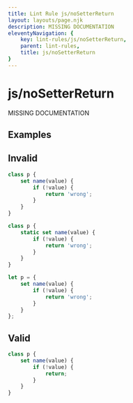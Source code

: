 ```yaml
---
title: Lint Rule js/noSetterReturn
layout: layouts/page.njk
description: MISSING DOCUMENTATION
eleventyNavigation: {
	key: lint-rules/js/noSetterReturn,
	parent: lint-rules,
	title: js/noSetterReturn
}
---
```


# js/noSetterReturn

MISSING DOCUMENTATION

<!-- EVERYTHING BELOW IS AUTOGENERATED. SEE SCRIPTS FOLDER FOR UPDATE SCRIPTS -->


## Examples
## Invalid
```typescript
class p {
	set name(value) {
		if (!value) {
			return 'wrong';
		}
	}
}
```
```typescript
class p {
	static set name(value) {
		if (!value) {
			return 'wrong';
		}
	}
}
```
```typescript
let p = {
	set name(value) {
		if (!value) {
			return 'wrong';
		}
	}
};
```
## Valid
```typescript
class p {
	set name(value) {
		if (!value) {
			return;
		}
	}
}
```

